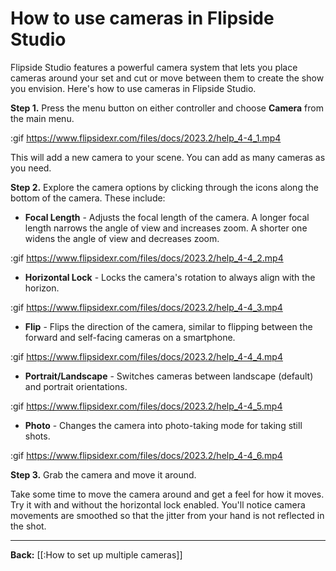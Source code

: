 # How to use cameras in Flipside Studio

Flipside Studio features a powerful camera system that lets you place cameras around your set and cut or move between them to create the show you envision. Here's how to use cameras in Flipside Studio.

**Step 1.** Press the menu button on either controller and choose **Camera** from the main menu.

:gif https://www.flipsidexr.com/files/docs/2023.2/help_4-4_1.mp4

This will add a new camera to your scene. You can add as many cameras as you need.

**Step 2.** Explore the camera options by clicking through the icons along the bottom of the camera. These include:

- **Focal Length** - Adjusts the focal length of the camera. A longer focal length narrows the angle of view and increases zoom. A shorter one widens the angle of view and decreases zoom.

:gif https://www.flipsidexr.com/files/docs/2023.2/help_4-4_2.mp4

- **Horizontal Lock** - Locks the camera's rotation to always align with the horizon. 

:gif https://www.flipsidexr.com/files/docs/2023.2/help_4-4_3.mp4

- **Flip** - Flips the direction of the camera, similar to flipping between the forward and self-facing cameras on a smartphone.

:gif https://www.flipsidexr.com/files/docs/2023.2/help_4-4_4.mp4

- **Portrait/Landscape** - Switches cameras between landscape (default) and portrait orientations.

:gif https://www.flipsidexr.com/files/docs/2023.2/help_4-4_5.mp4

- **Photo** - Changes the camera into photo-taking mode for taking still shots.

:gif https://www.flipsidexr.com/files/docs/2023.2/help_4-4_6.mp4

**Step 3.** Grab the camera and move it around.

Take some time to move the camera around and get a feel for how it moves. Try it with and without the horizontal lock enabled. You'll notice camera movements are smoothed so that the jitter from your hand is not reflected in the shot.

---

**Back:** [[:How to set up multiple cameras]]
